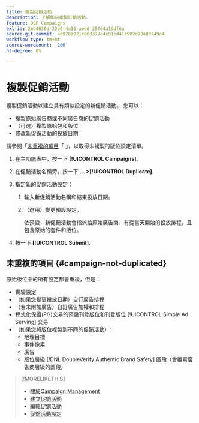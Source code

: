 ```yaml
---
title: 複製促銷活動
description: 了解如何複製行銷活動。
feature: DSP Campaigns
exl-id: 2bb4030d-22b0-4a16-aeed-35f64a19df6a
source-git-commit: ad978a021c063377e4c91ed41e902d98a03749e4
workflow-type: tm+mt
source-wordcount: '200'
ht-degree: 0%

---
```


# 複製促銷活動

<!-- Some placements don't have this option. Clarify which placement types aren't eligible -- is it PG placements, or all placements using private inventory? And anything else? -->

複製促銷活動以建立具有類似設定的新促銷活動。 您可以：

* 複製原始廣告商或不同廣告商的促銷活動
* （可選）複製原始包和版位
* 修改新促銷活動的投放日期

請參閱「[未重複的項目](#campaign-not-duplicated)「 」，以取得未複製的版位設定清單。

1. 在主功能表中，按一下 **[!UICONTROL Campaigns]**.

1. 在促銷活動名稱旁，按一下 **... >[!UICONTROL Duplicate]**.

1. 指定新的促銷活動設定：

   1. 輸入新促銷活動名稱和結束投放日期。

   1. （選用）變更預設設定。

      依預設，新促銷活動會指派給原始廣告商、有從當天開始的投放排程，且包含原始的套件和版位。

1. 按一下 **[!UICONTROL Submit]**.

## 未重複的項目 {#campaign-not-duplicated}

原始版位中的所有設定都會重複，但是：

* 實驗設定
* （如果您變更投放日期）自訂廣告排程
* （若未附加廣告）自訂廣告加權和排程
* 程式化保證(PG)交易的預設刊登版位和刊登版位 [!UICONTROL Simple Ad Serving] 交易
* （如果您將版位複製到不同的促銷活動）:
   * 地理目標
   * 事件像素
   * 廣告
   * 版位層級 [!DNL DoubleVerify Authentic Brand Safety] 區段（會覆寫廣告商層級的區段）

>[!MORELIKETHIS]
>
>* [關於Campaign Management](campaign-about.md)
>* [建立促銷活動](campaign-create.md)
>* [編輯促銷活動](campaign-edit.md)
>* [促銷活動設定](campaign-settings.md)

